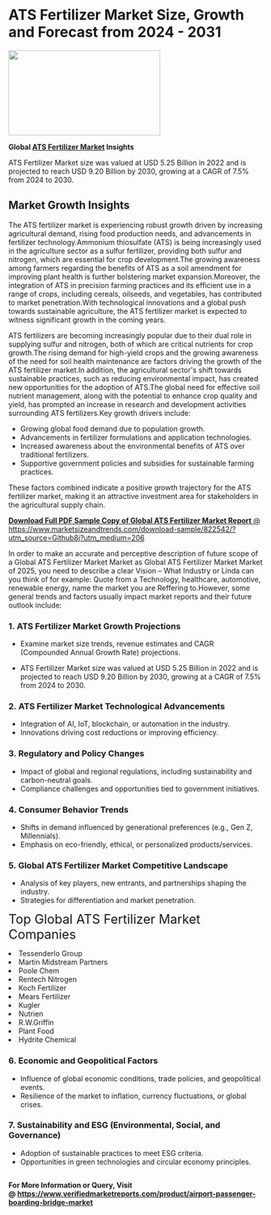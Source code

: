 <H1>ATS Fertilizer Market Size, Growth and Forecast from 2024 - 2031</H1><img class="aligncenter size-medium wp-image-584254" src="https://thirdeyenews.in/wp-content/uploads/2024/09/Global-Market-Research-300x168.jpeg" alt="" width="300" height="168" /><p><strong>Global&nbsp;<a href="https://www.marketsizeandtrends.com/download-sample/822542/?utm_source=Github8j?utm_medium=206">ATS Fertilizer Market</a> Insights</strong></p><p>ATS Fertilizer Market size was valued at USD 5.25 Billion in 2022 and is projected to reach USD 9.20 Billion by 2030, growing at a CAGR of 7.5% from 2024 to 2030.</p><p><h2>Market Growth Insights</h2> <p>The ATS fertilizer market is experiencing robust growth driven by increasing agricultural demand, rising food production needs, and advancements in fertilizer technology.Ammonium thiosulfate (ATS) is being increasingly used in the agriculture sector as a sulfur fertilizer, providing both sulfur and nitrogen, which are essential for crop development.The growing awareness among farmers regarding the benefits of ATS as a soil amendment for improving plant health is further bolstering market expansion.Moreover, the integration of ATS in precision farming practices and its efficient use in a range of crops, including cereals, oilseeds, and vegetables, has contributed to market penetration.With technological innovations and a global push towards sustainable agriculture, the ATS fertilizer market is expected to witness significant growth in the coming years.<a href="#"></a></p> <p>ATS fertilizers are becoming increasingly popular due to their dual role in supplying sulfur and nitrogen, both of which are critical nutrients for crop growth.The rising demand for high-yield crops and the growing awareness of the need for soil health maintenance are factors driving the growth of the ATS fertilizer market.In addition, the agricultural sector's shift towards sustainable practices, such as reducing environmental impact, has created new opportunities for the adoption of ATS.The global need for effective soil nutrient management, along with the potential to enhance crop quality and yield, has prompted an increase in research and development activities surrounding ATS fertilizers.Key growth drivers include: <ul> <li>Growing global food demand due to population growth.</li> <li>Advancements in fertilizer formulations and application technologies.</li> <li>Increased awareness about the environmental benefits of ATS over traditional fertilizers.</li> <li>Supportive government policies and subsidies for sustainable farming practices.</li> </ul> <p>These factors combined indicate a positive growth trajectory for the ATS fertilizer market, making it an attractive investment area for stakeholders in the agricultural supply chain.</p> <a href="#"></p><p><span class=""><strong>Download Full PDF Sample Copy of Global ATS Fertilizer Market Report</strong> @ <a href="https://www.marketsizeandtrends.com/download-sample/822542/?utm_source=Github8j?utm_medium=206" target="_blank">https://www.marketsizeandtrends.com/download-sample/822542/?utm_source=Github8j?utm_medium=206</a></span></p><p>In order to make an accurate and perceptive description of future scope of a Global&nbsp;ATS Fertilizer Market Market as Global&nbsp;ATS Fertilizer Market Market of 2025, you need to describe a clear Vision &ndash; What Industry or Linda can you think of for example: Quote from a Technology, healthcare, automotive, renewable energy, name the market you are Reffering to.However, some general trends and factors usually impact market reports and their future outlook include:</p><h3>1.&nbsp;<strong>ATS Fertilizer Market Growth Projections</strong></h3><ul><li>Examine market size trends, revenue estimates and CAGR (Compounded Annual Growth Rate) projections.</li><li><p>ATS Fertilizer Market size was valued at USD 5.25 Billion in 2022 and is projected to reach USD 9.20 Billion by 2030, growing at a CAGR of 7.5% from 2024 to 2030.</p></li></ul><h3>2.&nbsp;<strong>ATS Fertilizer Market Technological Advancements</strong></h3><ul><li>Integration of AI, IoT, blockchain, or automation in the industry.</li><li>Innovations driving cost reductions or improving efficiency.</li></ul><h3>3.&nbsp;<strong>Regulatory and Policy Changes</strong></h3><ul><li>Impact of global and regional regulations, including sustainability and carbon-neutral goals.</li><li>Compliance challenges and opportunities tied to government initiatives.</li></ul><h3>4.&nbsp;<strong>Consumer Behavior Trends</strong></h3><ul><li>Shifts in demand influenced by generational preferences (e.g., Gen Z, Millennials).</li><li>Emphasis on eco-friendly, ethical, or personalized products/services.</li></ul><h3>5.&nbsp;<strong>Global ATS Fertilizer Market Competitive Landscape</strong></h3><ul><li>Analysis of key players, new entrants, and partnerships shaping the industry.</li><li>Strategies for differentiation and market penetration.</li></ul><p data-pm-slice="1 1 []"><span style="color: inherit; font-family: inherit; font-size: 25px;">Top Global ATS Fertilizer Market Companies</span></p><div class="" data-test-id=""><p><li>Tessenderlo Group</li><li> Martin Midstream Partners</li><li> Poole Chem</li><li> Rentech Nitrogen</li><li> Koch Fertilizer</li><li> Mears Fertilizer</li><li> Kugler</li><li> Nutrien</li><li> R.W.Griffin</li><li> Plant Food</li><li> Hydrite Chemical</li></p></div><h3>6.&nbsp;<strong>Economic and Geopolitical Factors</strong></h3><ul><li>Influence of global economic conditions, trade policies, and geopolitical events.</li><li>Resilience of the market to inflation, currency fluctuations, or global crises.</li></ul><h3>7.&nbsp;<strong>Sustainability and ESG (Environmental, Social, and Governance)</strong></h3><ul><li>Adoption of sustainable practices to meet ESG criteria.</li><li>Opportunities in green technologies and circular economy principles.</li></ul><h2><strong style="font-size: 14px;">For More Information or Query, Visit @&nbsp;</strong><a style="background-color: #ffffff; font-size: 14px;" href="https://www.marketsizeandtrends.com/report/ats-fertilizer-market/" target="_blank">https://www.verifiedmarketreports.com/product/airport-passenger-boarding-bridge-market</a></h2>